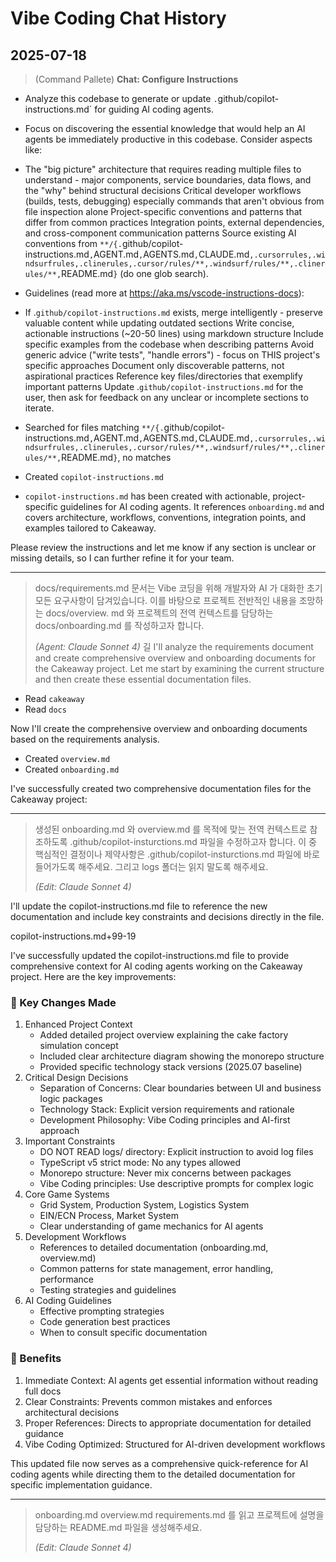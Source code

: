 # Vibe Coding Chat History

## 2025-07-18

> (Command Pallete) **Chat: Configure Instructions**

- Analyze this codebase to generate or update `.`github/copilot-instructions.md` for guiding AI coding agents.

- Focus on discovering the essential knowledge that would help an AI agents be immediately productive in this codebase. Consider aspects like:

- The "big picture" architecture that requires reading multiple files to understand - major components, service boundaries, data flows, and the "why" behind structural decisions
Critical developer workflows (builds, tests, debugging) especially commands that aren't obvious from file inspection alone
Project-specific conventions and patterns that differ from common practices
Integration points, external dependencies, and cross-component communication patterns
Source existing AI conventions from `**/{.`github/copilot-instructions.md`,`AGENT.md`,`AGENTS.md`,`CLAUDE.md`,.cursorrules,.windsurfrules,.clinerules,.cursor/rules/**,.windsurf/rules/**,.clinerules/**,`README.md`}` (do one glob search).

- Guidelines (read more at https://aka.ms/vscode-instructions-docs):

- If .`github/copilot-instructions.md` exists, merge intelligently - preserve valuable content while updating outdated sections
Write concise, actionable instructions (~20-50 lines) using markdown structure
Include specific examples from the codebase when describing patterns
Avoid generic advice ("write tests", "handle errors") - focus on THIS project's specific approaches
Document only discoverable patterns, not aspirational practices
Reference key files/directories that exemplify important patterns
Update .`github/copilot-instructions.md` for the user, then ask for feedback on any unclear or incomplete sections to iterate.

- Searched for files matching `**/{.`github/copilot-instructions.md`,`AGENT.md`,`AGENTS.md`,`CLAUDE.md`,.cursorrules,.windsurfrules,.clinerules,.cursor/rules/**,.windsurf/rules/**,.clinerules/**,`README.md`}`, no matches

- Created `copilot-instructions.md`

- `copilot-instructions.md` has been created with actionable, project-specific guidelines for AI coding agents. It references `onboarding.md` and covers architecture, workflows, conventions, integration points, and examples tailored to Cakeaway.

Please review the instructions and let me know if any section is unclear or missing details, so I can further refine it for your team.

---

> docs/requirements.md 문서는 Vibe 코딩을 위해 개발자와 AI 가 대화한 초기 모든 요구사항이 담겨있습니다. 이를 바탕으로 프로젝트 전반적인 내용을 조망하는 docs/overview. md 와 프로젝트의 전역 컨텍스트를 담당하는 docs/onboarding.md 를 작성하고자 합니다.
>
> *(Agent: Claude Sonnet 4)*
길
I'll analyze the requirements document and create comprehensive overview and onboarding documents for the Cakeaway project. Let me start by examining the current structure and then create these essential documentation files.

- Read `cakeaway`
- Read `docs`

Now I'll create the comprehensive overview and onboarding documents based on the requirements analysis.

- Created `overview.md`
- Created `onboarding.md`

I've successfully created two comprehensive documentation files for the Cakeaway project:

---

> 생성된 onboarding.md 와 overview.md 를 목적에 맞는 전역 컨텍스트로 참조하도록 .github/copilot-insturctions.md 파일을 수정하고자 합니다. 이 중 핵심적인 결정이나 제약사항은 .github/copilot-insturctions.md 파일에 바로 들어가도록 해주세요. 그리고 logs 폴더는 읽지 말도록 해주세요.
>
> *(Edit: Claude Sonnet 4)*

I'll update the copilot-instructions.md file to reference the new documentation and include key constraints and decisions directly in the file.

copilot-instructions.md+99-19

I've successfully updated the copilot-instructions.md file to provide comprehensive context for AI coding agents working on the Cakeaway project. Here are the key improvements:

### 🔧 Key Changes Made

1. Enhanced Project Context
   - Added detailed project overview explaining the cake factory simulation concept
   - Included clear architecture diagram showing the monorepo structure
   - Provided specific technology stack versions (2025.07 baseline)
2. Critical Design Decisions
   - Separation of Concerns: Clear boundaries between UI and business logic packages
   - Technology Stack: Explicit version requirements and rationale
   - Development Philosophy: Vibe Coding principles and AI-first approach
3. Important Constraints
   - DO NOT READ logs/ directory: Explicit instruction to avoid log files
   - TypeScript v5 strict mode: No any types allowed
   - Monorepo structure: Never mix concerns between packages
   - Vibe Coding principles: Use descriptive prompts for complex logic
4. Core Game Systems
   - Grid System, Production System, Logistics System
   - EIN/ECN Process, Market System
   - Clear understanding of game mechanics for AI agents
5. Development Workflows
   - References to detailed documentation (onboarding.md, overview.md)
   - Common patterns for state management, error handling, performance
   - Testing strategies and guidelines
6. AI Coding Guidelines
   - Effective prompting strategies
   - Code generation best practices
   - When to consult specific documentation

### 🎯 Benefits

1. Immediate Context: AI agents get essential information without reading full docs
2. Clear Constraints: Prevents common mistakes and enforces architectural decisions
3. Proper References: Directs to appropriate documentation for detailed guidance
4. Vibe Coding Optimized: Structured for AI-driven development workflows

This updated file now serves as a comprehensive quick-reference for AI coding agents while directing them to the detailed documentation for specific implementation guidance.

---

> onboarding.md overview.md requirements.md 를 읽고 프로젝트에 설명을 담당하는 README.md 파일을 생성해주세요.
>
> *(Edit: Claude Sonnet 4)*

